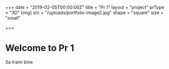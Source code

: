 +++
date = "2019-02-05T00:00:00Z"
title = "Pr 1"
layout = "project"
prType = "3D"
[img]
src = "/uploads/portfolio-image2.jpg"
shape = "square"
size = "small"

+++

# Welcome to Pr 1

Sa traim bine